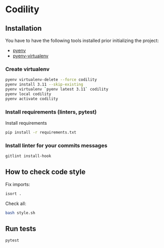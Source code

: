 # Codility

## Installation

You have to have the following tools installed prior initializing the project:

- [pyenv](https://github.com/pyenv/pyenv)
- [pyenv-virtualenv](https://github.com/pyenv/pyenv-virtualenv)

### Create virtualenv

```bash
pyenv virtualenv-delete --force codility
pyenv install 3.11 --skip-existing
pyenv virtualenv `pyenv latest 3.11` codility
pyenv local codility
pyenv activate codility
```

### Install requirements (linters, pytest)

Install requirements
```bash
pip install -r requirements.txt
```

### Install linter for your commits messages

```bash
gitlint install-hook
```

## How to check code style

Fix imports:
```bash
isort .
```

Check all:
```bash
bash style.sh
```

## Run tests

```bash
pytest
```
